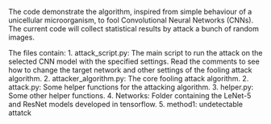 The code demonstrate the algorithm, inspired from simple behaviour of a unicellular microorganism, to fool Convolutional Neural Networks (CNNs). The current code will collect statistical results by attack a bunch of random images. 

The files contain:
    1. attack_script.py: The main script to run the attack on the selected CNN model with the specified settings. Read the comments to see how to change the target network and other settings of the fooling attack algorithm.
    2. attacker_algorithm.py: The core fooling attack algorithm.
    2. attack.py: Some helper functions for the attacking algorithm.
    3. helper.py: Some other helper functions.
    4. Networks: Folder containing the LeNet-5 and ResNet models developed in tensorflow.
    5. method1: undetectable attatck
